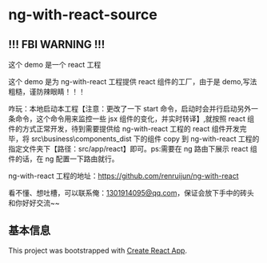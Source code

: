 # ng-with-react-source

## !!! FBI WARNING !!!

这个 demo 是一个 react 工程

这个 demo 是为 ng-with-react 工程提供 react 组件的工厂，由于是 demo,写法粗糙，谨防辣眼睛！！！

咋玩：本地启动本工程【注意：更改了一下 start 命令，启动时会并行启动另外一条命令，这个命令用来监控一些 jsx 组件的变化，并实时转译】,就按照 react 组件的方式正常开发，待到需要提供给 ng-with-react 工程的 react 组件开发完毕，将 src\business\components_dist 下的组件 copy 到 ng-with-react 工程的指定文件夹下【路径：src/app/react】即可。ps:需要在 ng 路由下展示 react 组件的话，在 ng 配置一下路由就行。

ng-with-react 工程的地址：https://github.com/renruijun/ng-with-react

看不懂、想吐槽，可以联系俺：1301914095@qq.com，保证会放下手中的砖头和你好好交流~~

## 基本信息

This project was bootstrapped with [Create React App](https://github.com/facebook/create-react-app).
